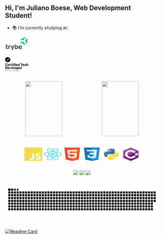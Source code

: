 ## Hi, I'm Juliano Boese, Web Development Student!

- 📚 I’m currently studying at:

<a href="https://www.betrybe.com"><img width="15%" src="./logos/logo-trybe.png"/></a>
<br><br>
<a href="https://www.digitalhouse.com/br/acoes/certified-tech-developer"><img width="15%" src="./logos/logo-ctd.png"/></a>

##

<div align="center">
  <img height="180em" width="49%" src="https://github-readme-stats.vercel.app/api?username=julianoboese&show_icons=true&theme=nord&include_all_commits=true&count_private=true"/>
  <img height="180em" width="49%" src="https://github-readme-stats.vercel.app/api/top-langs/?username=julianoboese&layout=compact&langs_count=7&theme=nord"/>
</div>
<br>
<div align="center" style="display: inline_block"><br>
  <img align="center" alt="Juliano-Js" height="45" width="60" src="https://raw.githubusercontent.com/devicons/devicon/master/icons/javascript/javascript-plain.svg">
  <img align="center" alt="Juliano-React" height="45" width="60" src="https://raw.githubusercontent.com/devicons/devicon/master/icons/react/react-original.svg">
  <img align="center" alt="Juliano-HTML" height="45" width="60" src="https://raw.githubusercontent.com/devicons/devicon/master/icons/html5/html5-original.svg">
  <img align="center" alt="Juliano-CSS" height="45" width="60" src="https://raw.githubusercontent.com/devicons/devicon/master/icons/css3/css3-original.svg">
  <img align="center" alt="Juliano-Python" height="45" width="60" src="https://raw.githubusercontent.com/devicons/devicon/master/icons/python/python-original.svg">
  <img align="center" alt="Juliano-Csharp" height="45" width="60" src="https://raw.githubusercontent.com/devicons/devicon/master/icons/csharp/csharp-original.svg">
</div>
  
  ##

<div align="center"> 
  <a href="https://github.com/julianoboese" target="_blank"><img src="https://img.shields.io/badge/GitHub-100000?style=for-the-badge&logo=github&logoColor=white" target="_blank"></a> 
  <a href="https://www.linkedin.com/in/julianoboese" target="_blank"><img src="https://img.shields.io/badge/LinkedIn-0077B5?style=for-the-badge&logo=linkedin&logoColor=white"></a> 
  <a href = "mailto:juliano.boese@gmail.com"><img src="https://img.shields.io/badge/Gmail-D14836?style=for-the-badge&logo=gmail&logoColor=white" target="_blank"></a>
  <br><br>
 
  ![Snake animation](https://github.com/julianoboese/julianoboese/blob/output/github-contribution-grid-snake.svg)
</div>

  ##

[![Readme Card](https://github-readme-stats.vercel.app/api/pin/?username=julianoboese&repo=trybe-exercicios&theme=nord)](https://github.com/julianoboese/trybe-exercicios)


